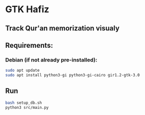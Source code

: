 # GTK Hafiz
## Track Qur'an memorization visualy

## Requirements:
### Debian (if not already pre-installed):
```bash
sudo apt update
sudo apt install python3-gi python3-gi-cairo gir1.2-gtk-3.0
```

## Run
```bash
bash setup_db.sh
python3 src/main.py
```